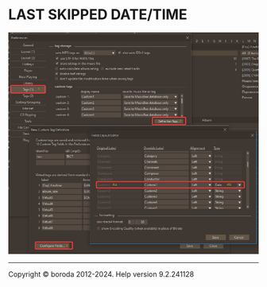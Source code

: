 # LAST SKIPPED DATE/TIME

![Image](lib/conf-field.png)

***

Copyright © boroda 2012-2024. Help version 9.2.241128